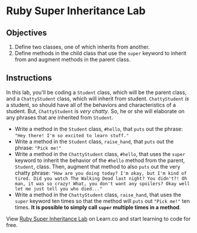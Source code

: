 # Ruby Super Inheritance Lab

## Objectives

1. Define two classes, one of which inherits from another.
2. Define methods in the child class that use the `super` keyword to inherit from and augment methods in the parent class.

## Instructions

In this lab, you'll be coding a `Student` class, which will be the parent class, and a `ChattyStudent` class, which will inherit from student. `ChattyStudent` *is* a student, so should have all of the behaviors and characteristics of a student. But, `ChattyStudent` is *very chatty*. So, he or she will elaborate on any phrases that are inherited from `Student`.

* Write a method in the `Student` class, `#hello`, that `puts` out the phrase: `"Hey there! I'm so excited to learn stuff."`
* Write a method in the `Student` class, `raise_hand`, that `puts` out the phrase: `"Pick me!"`
* Write a method in the `ChattyStudent` class, `#hello`, that uses the `super` keyword to inherit the behavior of the `#hello` method from the parent, `Student`, class. Then, augment that method to also `puts` out the very chatty phrase: `"How are you doing today? I'm okay, but I'm kind of tired. Did you watch The Walking Dead last night? You didn't?! Oh man, it was so crazy! What, you don't want any spoilers? Okay well let me just tell you who died..."`
* Write a method in the `ChattyStudent` class, `raise_hand`, that uses the `super` keyword ten times so that the method will `puts` out `"Pick me!"` ten times. **It is possible to simply call `super` multiple times in a method**.
<p data-visibility='hidden'>View <a href='https://learn.co/lessons/ruby-super-inheritance-lab' title='Ruby Super Inheritance Lab'>Ruby Super Inheritance Lab</a> on Learn.co and start learning to code for free.</p>
